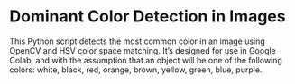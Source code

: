 # Dominant Color Detection in Images

This Python script detects the most common color in an image using OpenCV and HSV color space matching. It’s designed for use in Google Colab, and with the assumption that an object will be one of the following colors:
white,
black,
red,
orange,
brown,
yellow,
green,
blue,
purple.
